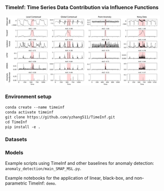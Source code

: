 ### TimeInf: Time Series Data Contribution via Influence Functions

<p align="center">
    <img src=assets/figure.jpg />
</p>

### Environment setup

```
conda create --name timeinf
conda activate timeinf
git clone https://github.com/yzhang511/TimeInf.git
cd TimeInf
pip install -e .
```

### Datasets



### Models

Example scripts using TimeInf and other baselines for anomaly detection: `anomaly_detection/main_SMAP_MSL.py`.

Example notebooks for the application of linear, black-box, and non-parametric TimeInf: `demo`.
